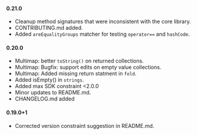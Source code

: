 #### 0.21.0
   * Cleanup method signatures that were inconsistent with the core library.
   * CONTRIBUTING.md added.
   * Added `areEqualityGroups` matcher for testing `operator==` and `hashCode`.

#### 0.20.0
   * Multimap: better `toString()` on returned collections.
   * Multimap: Bugfix: support edits on empty value collections.
   * Multimap: Added missing return statment in `fold`.
   * Added isEmpty() in `strings`.
   * Added max SDK constraint <2.0.0
   * Minor updates to README.md.
   * CHANGELOG.md added

#### 0.19.0+1
   * Corrected version constraint suggestion in README.md.
